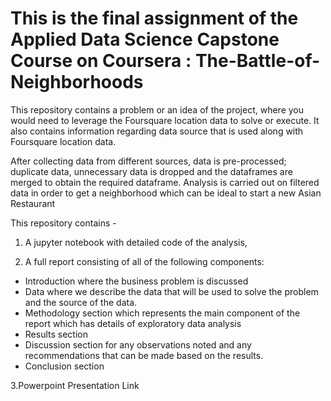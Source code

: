 # This is the final assignment of the Applied Data Science Capstone Course on Coursera : The-Battle-of-Neighborhoods

This repository contains a problem or an idea of the project, where you would need to leverage the Foursquare location data to solve or execute. It also contains information regarding data source that is used along with Foursquare location data.

After collecting data from different sources, data is pre-processed; duplicate data, unnecessary data is dropped and the dataframes are merged to obtain the required dataframe.
Analysis is carried out on filtered data in order to get a neighborhood which can be ideal to start a new Asian Restaurant

This repository contains -

1. A jupyter notebook with detailed code of the analysis, 

2. A full report consisting of all of the following components: 
 * Introduction where the business problem is discussed
 * Data where we describe the data that will be used to solve the problem and the source of the data.
 * Methodology section which represents the main component of the report which has details of exploratory data analysis
 * Results section 
 * Discussion section for any observations noted and any recommendations that can be made based on the results.
 * Conclusion section

3.Powerpoint Presentation Link
